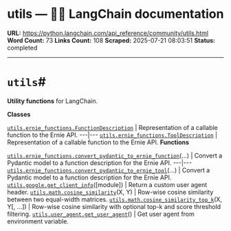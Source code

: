 # utils — 🦜🔗 LangChain  documentation

**URL:** https://python.langchain.com/api_reference/community/utils.html
**Word Count:** 73
**Links Count:** 108
**Scraped:** 2025-07-21 08:03:51
**Status:** completed

---

# `utils`\#

**Utility functions** for LangChain.

**Classes**

[`utils.ernie_functions.FunctionDescription`](https://python.langchain.com/api_reference/community/utils/langchain_community.utils.ernie_functions.FunctionDescription.html#langchain_community.utils.ernie_functions.FunctionDescription "langchain_community.utils.ernie_functions.FunctionDescription") | Representation of a callable function to the Ernie API.   ---|---   [`utils.ernie_functions.ToolDescription`](https://python.langchain.com/api_reference/community/utils/langchain_community.utils.ernie_functions.ToolDescription.html#langchain_community.utils.ernie_functions.ToolDescription "langchain_community.utils.ernie_functions.ToolDescription") | Representation of a callable function to the Ernie API.      **Functions**

[`utils.ernie_functions.convert_pydantic_to_ernie_function`](https://python.langchain.com/api_reference/community/utils/langchain_community.utils.ernie_functions.convert_pydantic_to_ernie_function.html#langchain_community.utils.ernie_functions.convert_pydantic_to_ernie_function "langchain_community.utils.ernie_functions.convert_pydantic_to_ernie_function")\(...\) | Convert a Pydantic model to a function description for the Ernie API.   ---|---   [`utils.ernie_functions.convert_pydantic_to_ernie_tool`](https://python.langchain.com/api_reference/community/utils/langchain_community.utils.ernie_functions.convert_pydantic_to_ernie_tool.html#langchain_community.utils.ernie_functions.convert_pydantic_to_ernie_tool "langchain_community.utils.ernie_functions.convert_pydantic_to_ernie_tool")\(...\) | Convert a Pydantic model to a function description for the Ernie API.   [`utils.google.get_client_info`](https://python.langchain.com/api_reference/community/utils/langchain_community.utils.google.get_client_info.html#langchain_community.utils.google.get_client_info "langchain_community.utils.google.get_client_info")\(\[module\]\) | Return a custom user agent header.   [`utils.math.cosine_similarity`](https://python.langchain.com/api_reference/community/utils/langchain_community.utils.math.cosine_similarity.html#langchain_community.utils.math.cosine_similarity "langchain_community.utils.math.cosine_similarity")\(X, Y\) | Row-wise cosine similarity between two equal-width matrices.   [`utils.math.cosine_similarity_top_k`](https://python.langchain.com/api_reference/community/utils/langchain_community.utils.math.cosine_similarity_top_k.html#langchain_community.utils.math.cosine_similarity_top_k "langchain_community.utils.math.cosine_similarity_top_k")\(X, Y\[, ...\]\) | Row-wise cosine similarity with optional top-k and score threshold filtering.   [`utils.user_agent.get_user_agent`](https://python.langchain.com/api_reference/community/utils/langchain_community.utils.user_agent.get_user_agent.html#langchain_community.utils.user_agent.get_user_agent "langchain_community.utils.user_agent.get_user_agent")\(\) | Get user agent from environment variable.